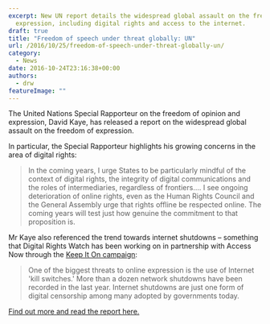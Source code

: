 ```yaml
---
excerpt: New UN report details the widespread global assault on the freedom of
  expression, including digital rights and access to the internet.
draft: true
title: "Freedom of speech under threat globally: UN"
url: /2016/10/25/freedom-of-speech-under-threat-globally-un/
category:
  - News
date: 2016-10-24T23:16:38+00:00
authors:
  - drw
featureImage: ""
---
```

The United Nations Special Rapporteur on the freedom of opinion and expression, David Kaye, has released a report on the widespread global assault on the freedom of expression.

In particular, the Special Rapporteur highlights his growing concerns in the area of digital rights:

> In the coming years, I urge States to be particularly mindful of the context of digital rights, the integrity of digital communications and the roles of intermediaries, regardless of frontiers&#8230;. I see ongoing deterioration of online rights, even as the Human Rights Council and the General Assembly urge that rights offline be respected online. The coming years will test just how genuine the commitment to that proposition is.

Mr Kaye also referenced the trend towards internet shutdowns &#8211; something that Digital Rights Watch has been working on in partnership with Access Now through the [Keep It On campaign][1]:

> One of the biggest threats to online expression is the use of Internet 'kill switches.' More than a dozen network shutdowns have been recorded in the last year. Internet shutdowns are just one form of digital censorship among many adopted by governments today.

[Find out more and read the report here.][2]

 [1]: https://www.accessnow.org/keepiton/
 [2]: http://www.ohchr.org/EN/NewsEvents/Pages/DisplayNews.aspx?NewsID=20717&LangID=E&utm_content=buffera17e4&utm_medium=social&utm_source=twitter.com&utm_campaign=buffer
